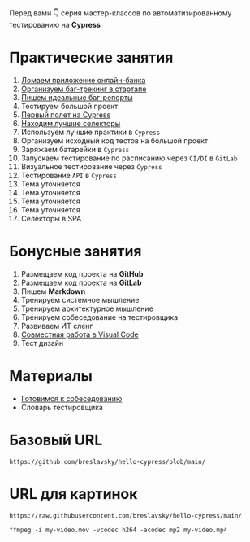 Перед вами 👇 серия мастер-классов по автоматизированному тестированию на **Cypress**

# Практические занятия

1. [Ломаем приложение онлайн-банка](classes/01_became_a_tester.md)
2. [Организуем баг-трекинг в стартапе](classes/02_bug_tracking.md)
3. [Пишем идеальные баг-репорты](classes/03_perfect_bug_reports.md)
4. Тестируем большой проект
5. [Первый полет на Cypress](classes/04_cypress_test_flight.md)
6. [Находим лучшие селекторы](classes/06_best_selectors.md)
7. Используем лучшие практики в `Cypress`
8. Организуем исходный код тестов на большой проект
9. Заряжаем батарейки в `Cypress`
10. Запускаем тестирование по расписанию через `CI/DI` в `GitLab`
11. Визуальное тестирование через `Cypress`
12. Тестирование `API` в `Cypress`
13. Тема уточняется
14. Тема уточняется
15. Тема уточняется
16. Тема уточняется
17. Селекторы в SPA

# Бонусные занятия

1. Размещаем код проекта на **GitHub**
2. Размещаем код проекта на **GitLab**
3. Пишем **Markdown**
4. Тренируем системное мышление
5. Тренируем архитектурное мышление
6. Тренируем собеседование на тестировщика
7. Развиваем ИТ сленг
8. [Совместная работа в Visual Code](visual_code_share.md)
9. Тест дизайн

# Материалы

* [Готовимся к собеседованию](interview.md)
* Словарь тестировщика

# Базовый URL
```
https://github.com/breslavsky/hello-cypress/blob/main/
```

# URL для картинок
```
https://raw.githubusercontent.com/breslavsky/hello-cypress/main/
```

```
ffmpeg -i my-video.mov -vcodec h264 -acodec mp2 my-video.mp4
```